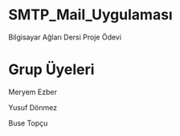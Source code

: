 # SMTP_Mail_Uygulaması
Bilgisayar Ağları Dersi Proje Ödevi

# Grup Üyeleri 
Meryem Ezber

Yusuf Dönmez

Buse Topçu
